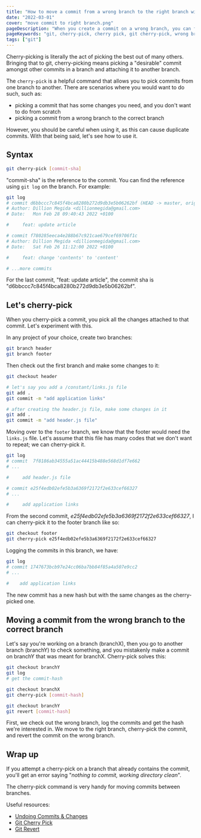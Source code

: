 ```yaml
---
title: "How to move a commit from a wrong branch to the right branch with the cherry-pick git command"
date: "2022-03-01"
cover: "move commit to right branch.png"
pageDescription: "When you create a commit on a wrong branch, you can fix it by using the cherr-pick git command to move the commit to the right branch"
pageKeywords: "git, cherry-pick, cherry pick, git cherry-pick, wrong branch, branch, right branch, from wrong branch to right branch, git command, cherry-pick command, git cherry-pick command, move a commit, commit"
tags: ["git"]
---
```


Cherry-picking is literally the act of picking the best out of many others. Bringing that to git, cherry-picking means picking a "desirable" commit amongst other commits in a branch and attaching it to another branch.

The `cherry-pick` is a helpful command that allows you to pick commits from one branch to another. There are scenarios where you would want to do such, such as:

- picking a commit that has some changes you need, and you don't want to do from scratch
- picking a commit from a wrong branch to the correct branch

However, you should be careful when using it, as this can cause duplicate commits. With that being said, let's see how to use it.

## Syntax

```bash
git cherry-pick [commit-sha]
```

"commit-sha" is the reference to the commit. You can find the reference using `git log` on the branch. For example:

```bash
git log
# commit d6bbccc7c845f4bca8280b272d9db3e5b06262bf (HEAD -> master, origin/master, origin/HEAD)
# Author: Dillion Megida <dillionmegida@gmail.com>
# Date:   Mon Feb 28 09:40:43 2022 +0100

#     feat: update article

# commit f780285eeca4e288b67c921cae679cef69706f1c
# Author: Dillion Megida <dillionmegida@gmail.com>
# Date:   Sat Feb 26 11:12:00 2022 +0100

#     feat: change 'contents' to 'content'

# ...more commits
```

For the last commit, "feat: update article", the commit sha is "d6bbccc7c845f4bca8280b272d9db3e5b06262bf".

## Let's cherry-pick

When you cherry-pick a commit, you pick all the changes attached to that commit. Let's experiment with this.

In any project of your choice, create two branches:

```bash
git branch header
git branch footer
```

Then check out the first branch and make some changes to it:

```bash
git checkout header

# let's say you add a /constant/links.js file
git add .
git commit -m "add application links"

# after creating the header.js file, make some changes in it
git add .
git commit -m "add header.js file"
```

Moving over to the `footer` branch, we know that the footer would need the `links.js` file. Let's assume that this file has many codes that we don't want to repeat; we can cherry-pick it.

```bash
git log
# commit  7f8186ab34555a51ac44415b488e568d1df7e662
# ...

#     add header.js file

# commit e25f4edb02efe5b3a6369f2172f2e633cef66327
# ...

#     add application links
```

From the second commit, _e25f4edb02efe5b3a6369f2172f2e633cef66327_, I can cherry-pick it to the footer branch like so:

```bash
git checkout footer
git cherry-pick e25f4edb02efe5b3a6369f2172f2e633cef66327
```

Logging the commits in this branch, we have:

```bash
git log
# commit 1747673bcb97e24cc06ba7bb84f85a4a507e9cc2
# ...

#    add application links
```

The new commit has a new hash but with the same changes as the cherry-picked one.

## Moving a commit from the wrong branch to the correct branch

Let's say you're working on a branch (branchX), then you go to another branch (branchY) to check something, and you mistakenly make a commit on branchY that was meant for branchX. Cherry-pick solves this:

```bash
git checkout branchY
git log
# get the commit-hash

git checkout branchX
git cherry-pick [commit-hash]

git checkout branchY
git revert [commit-hash]
```

First, we check out the wrong branch, log the commits and get the hash we're interested in. We move to the right branch, cherry-pick the commit, and revert the commit on the wrong branch.

## Wrap up

If you attempt a cherry-pick on a branch that already contains the commit, you'll get an error saying "_nothing to commit, working directory clean_".

The cherry-pick command is very handy for moving commits between branches.

Useful resources:

- [Undoing Commits & Changes](https://www.atlassian.com/git/tutorials/undoing-changes)
- [Git Cherry Pick](https://www.atlassian.com/git/tutorials/cherry-pick)
- [Git Revert](https://www.atlassian.com/git/tutorials/undoing-changes/git-revert)
